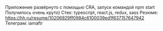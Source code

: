 Приложение развёрнуто с помощью CRA, запуск командой npm start
Получилось очень круто)
Стек: typescript, react.js, redux, sass
Резюме: https://hh.ru/resume/10206929ff0984c6100039ed1f637157647942
Телеграм: iamaftr